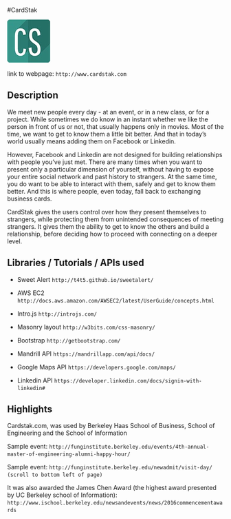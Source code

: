 
#CardStak

![alt tag](https://raw.githubusercontent.com/mozadeh/cardstak/master/new_logo.jpg)

link to webpage: `http://www.cardstak.com`

## Description

We meet new people every day - at an event, or in a new class, or for a project. While sometimes we do know in an instant whether we like the person in front of us or not, that usually happens only in movies. Most of the time, we want to get to know them a little bit better. And that in today’s world usually means adding them on Facebook or Linkedin.

However, Facebook and Linkedin are not designed for building relationships with people you’ve just met. There are many times when you want to present only a particular dimension of yourself, without having to expose your entire social network and past history to strangers. At the same time, you do want to be able to interact with them, safely and get to know them better. And this is where people, even today, fall back to exchanging business
cards.

CardStak gives the users control over how they present themselves to strangers, while protecting them from unintended consequences of meeting strangers. It gives them the ability to get to know the others and build a relationship, before deciding how to proceed with connecting on a deeper level.

## Libraries / Tutorials / APIs used

- Sweet Alert ```http://t4t5.github.io/sweetalert/```

- AWS EC2 ```http://docs.aws.amazon.com/AWSEC2/latest/UserGuide/concepts.html```

- Intro.js ```http://introjs.com/```

- Masonry layout ```http://w3bits.com/css-masonry/```

- Bootstrap ```http://getbootstrap.com/```

- Mandrill API ```https://mandrillapp.com/api/docs/```

- Google Maps API ```https://developers.google.com/maps/```

- Linkedin API ```https://developer.linkedin.com/docs/signin-with-linkedin#```


## Highlights

Cardstak.com, was used by Berkeley Haas School of Business, School of Engineering and the School of Information 

Sample event: ```http://funginstitute.berkeley.edu/events/4th-annual-master-of-engineering-alumni-happy-hour/``` 

Sample event: ```http://funginstitute.berkeley.edu/newadmit/visit-day/ (scroll to bottom left of page) ```

It was also awarded the James Chen Award (the highest award presented by UC Berkeley school of Information): 
```http://www.ischool.berkeley.edu/newsandevents/news/2016commencementawards ```



